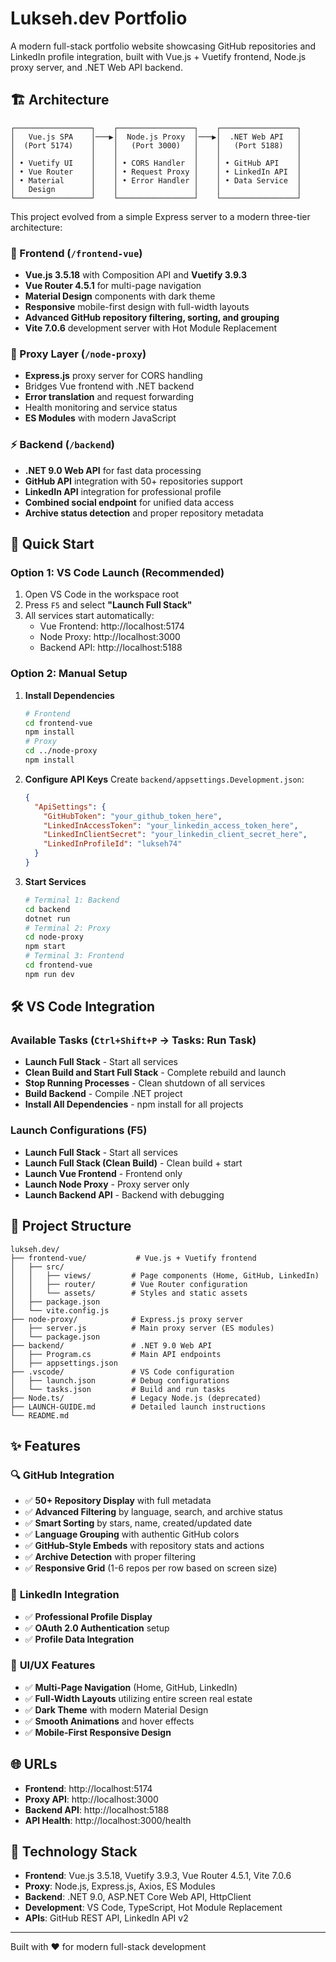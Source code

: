 # Lukseh.dev Portfolio
A modern full-stack portfolio website showcasing GitHub repositories and LinkedIn profile integration, built with Vue.js + Vuetify frontend, Node.js proxy server, and .NET Web API backend.
## 🏗️ Architecture
```
┌─────────────────┐    ┌─────────────────┐    ┌─────────────────┐
│   Vue.js SPA    │───▶│  Node.js Proxy  │───▶│  .NET Web API   │
│  (Port 5174)    │    │   (Port 3000)   │    │   (Port 5188)   │
│                 │    │                 │    │                 │
│ • Vuetify UI    │    │ • CORS Handler  │    │ • GitHub API    │
│ • Vue Router    │    │ • Request Proxy │    │ • LinkedIn API  │
│ • Material      │    │ • Error Handler │    │ • Data Service  │
│   Design        │    │                 │    │                 │
└─────────────────┘    └─────────────────┘    └─────────────────┘
```
This project evolved from a simple Express server to a modern three-tier architecture:
### 🎨 Frontend (`/frontend-vue`)
- **Vue.js 3.5.18** with Composition API and **Vuetify 3.9.3**
- **Vue Router 4.5.1** for multi-page navigation
- **Material Design** components with dark theme
- **Responsive** mobile-first design with full-width layouts
- **Advanced GitHub repository filtering, sorting, and grouping**
- **Vite 7.0.6** development server with Hot Module Replacement
### 🔄 Proxy Layer (`/node-proxy`)
- **Express.js** proxy server for CORS handling
- Bridges Vue frontend with .NET backend
- **Error translation** and request forwarding
- Health monitoring and service status
- **ES Modules** with modern JavaScript
### ⚡ Backend (`/backend`)
- **.NET 9.0 Web API** for fast data processing
- **GitHub API** integration with 50+ repositories support
- **LinkedIn API** integration for professional profile
- **Combined social endpoint** for unified data access
- **Archive status detection** and proper repository metadata
## 🚀 Quick Start
### **Option 1: VS Code Launch (Recommended)**
1. Open VS Code in the workspace root
2. Press `F5` and select **"Launch Full Stack"**
3. All services start automatically:
   - Vue Frontend: http://localhost:5174
   - Node Proxy: http://localhost:3000
   - Backend API: http://localhost:5188
### **Option 2: Manual Setup**
1. **Install Dependencies**
   ```bash
   # Frontend
   cd frontend-vue
   npm install
   # Proxy
   cd ../node-proxy
   npm install
   ```
2. **Configure API Keys**
   Create `backend/appsettings.Development.json`:
   ```json
   {
     "ApiSettings": {
       "GitHubToken": "your_github_token_here",
       "LinkedInAccessToken": "your_linkedin_access_token_here",
       "LinkedInClientSecret": "your_linkedin_client_secret_here",
       "LinkedInProfileId": "lukseh74"
     }
   }
   ```
3. **Start Services**
   ```bash
   # Terminal 1: Backend
   cd backend
   dotnet run
   # Terminal 2: Proxy
   cd node-proxy
   npm start
   # Terminal 3: Frontend
   cd frontend-vue
   npm run dev
   ```
## 🛠️ VS Code Integration
### **Available Tasks** (`Ctrl+Shift+P` → Tasks: Run Task)
- **Launch Full Stack** - Start all services
- **Clean Build and Start Full Stack** - Complete rebuild and launch
- **Stop Running Processes** - Clean shutdown of all services
- **Build Backend** - Compile .NET project
- **Install All Dependencies** - npm install for all projects
### **Launch Configurations** (F5)
- **Launch Full Stack** - Start all services
- **Launch Full Stack (Clean Build)** - Clean build + start
- **Launch Vue Frontend** - Frontend only
- **Launch Node Proxy** - Proxy server only
- **Launch Backend API** - Backend with debugging
## 📁 Project Structure
```
lukseh.dev/
├── frontend-vue/           # Vue.js + Vuetify frontend
│   ├── src/
│   │   ├── views/         # Page components (Home, GitHub, LinkedIn)
│   │   ├── router/        # Vue Router configuration
│   │   └── assets/        # Styles and static assets
│   ├── package.json
│   └── vite.config.js
├── node-proxy/            # Express.js proxy server
│   ├── server.js          # Main proxy server (ES modules)
│   └── package.json
├── backend/               # .NET 9.0 Web API
│   ├── Program.cs         # Main API endpoints
│   ├── appsettings.json
├── .vscode/               # VS Code configuration
│   ├── launch.json        # Debug configurations
│   └── tasks.json         # Build and run tasks
├── Node.ts/               # Legacy Node.js (deprecated)
├── LAUNCH-GUIDE.md        # Detailed launch instructions
└── README.md
```
## ✨ Features
### 🔍 **GitHub Integration**
- ✅ **50+ Repository Display** with full metadata
- ✅ **Advanced Filtering** by language, search, and archive status
- ✅ **Smart Sorting** by stars, name, created/updated date
- ✅ **Language Grouping** with authentic GitHub colors
- ✅ **GitHub-Style Embeds** with repository stats and actions
- ✅ **Archive Detection** with proper filtering
- ✅ **Responsive Grid** (1-6 repos per row based on screen size)
### 🔗 **LinkedIn Integration**
- ✅ **Professional Profile Display**
- ✅ **OAuth 2.0 Authentication** setup
- ✅ **Profile Data Integration**
### 🎨 **UI/UX Features**
- ✅ **Multi-Page Navigation** (Home, GitHub, LinkedIn)
- ✅ **Full-Width Layouts** utilizing entire screen real estate
- ✅ **Dark Theme** with modern Material Design
- ✅ **Smooth Animations** and hover effects
- ✅ **Mobile-First Responsive Design**
## 🌐 URLs
- **Frontend**: http://localhost:5174
- **Proxy API**: http://localhost:3000
- **Backend API**: http://localhost:5188
- **API Health**: http://localhost:3000/health
## 🎯 Technology Stack
- **Frontend**: Vue.js 3.5.18, Vuetify 3.9.3, Vue Router 4.5.1, Vite 7.0.6
- **Proxy**: Node.js, Express.js, Axios, ES Modules
- **Backend**: .NET 9.0, ASP.NET Core Web API, HttpClient
- **Development**: VS Code, TypeScript, Hot Module Replacement
- **APIs**: GitHub REST API, LinkedIn API v2
---
Built with ❤️ for modern full-stack development
